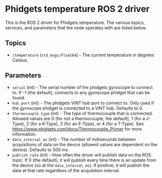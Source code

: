 Phidgets temperature ROS 2 driver
===========================

This is the ROS 2 driver for Phidgets temperature.  The various topics, services, and parameters that the node operates with are listed below.

Topics
------
* `/temperature` (`std_msgs/Float64`) - The current temperature in degrees Celsius.

Parameters
----------
* `serial` (int) - The serial number of the phidgets gyroscope to connect to.  If -1 (the default), connects to any gyroscope phidget that can be found.
* `hub_port` (int) - The phidgets VINT hub port to connect to.  Only used if the gyroscope phidget is connected to a VINT hub.  Defaults to 0.
* `thermocouple_type` (int) - The type of thermocouple that is connected.  Allowed values are 0 (for not a thermocouple, the default), 1 (for a J-Type), 2 (for a K-Type), 3 (for an E-Type), or 4 (for a T-Type).  See https://www.phidgets.com/docs/Thermocouple_Primer for more information.
* `data_interval_ms` (int) - The number of milliseconds between acquisitions of data on the device (allowed values are dependent on the device).  Defaults to 500 ms.
* `publish_rate` (int) - How often the driver will publish data on the ROS topic.  If 0 (the default), it will publish every time there is an update from the device (so at the `data_interval_ms`).  If positive, it will publish the data at that rate regardless of the acquisition interval.
